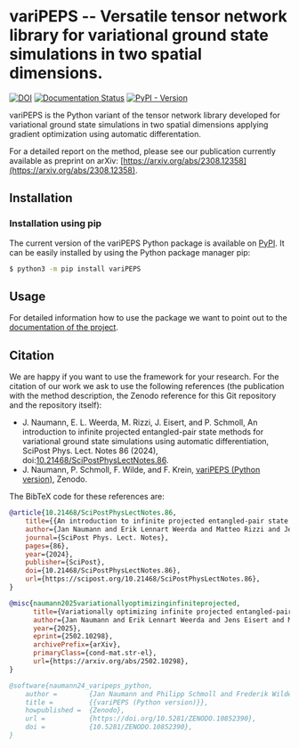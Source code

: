 
# variPEPS -- Versatile tensor network library for variational ground state simulations in two spatial dimensions.

[![DOI](https://zenodo.org/badge/773767511.svg)](https://zenodo.org/doi/10.5281/zenodo.10852390)
[![Documentation Status](https://readthedocs.org/projects/varipeps/badge/?version=latest)](https://varipeps.readthedocs.io/en/stable/?badge=latest)
[![PyPI - Version](https://img.shields.io/pypi/v/varipeps)](https://pypi.org/project/variPEPS/)

variPEPS is the Python variant of the tensor network library developed for
variational ground state simulations in two spatial dimensions applying gradient
optimization using automatic differentation.

For a detailed report on the method, please see our publication currently available as preprint on arXiv: [https://arxiv.org/abs/2308.12358](https://arxiv.org/abs/2308.12358).

## Installation
### Installation using pip
The current version of the variPEPS Python package is available on [PyPI](https://pypi.org/project/variPEPS/). It can be easily installed by using the Python package manager pip:
```bash
$ python3 -m pip install variPEPS
```

## Usage

For detailed information how to use the package we want to point out to the [documentation of the project](https://varipeps.readthedocs.io/en/stable).

## Citation

We are happy if you want to use the framework for your research. For the citation of our work we ask to use the following references (the publication with the method description, the Zenodo reference for this Git repository and the repository itself):
* J. Naumann, E. L. Weerda, M. Rizzi, J. Eisert, and P. Schmoll, An introduction to infinite projected entangled-pair state methods for variational ground state simulations using automatic differentiation, SciPost Phys. Lect. Notes 86 (2024), doi:[10.21468/SciPostPhysLectNotes.86](https://doi.org/10.21468/SciPostPhysLectNotes.86).
* J. Naumann, P. Schmoll, F. Wilde, and F. Krein, [variPEPS (Python version)](https://zenodo.org/doi/10.5281/zenodo.10852390), Zenodo.

The BibTeX code for these references are:
```bibtex
@article{10.21468/SciPostPhysLectNotes.86,
	title={{An introduction to infinite projected entangled-pair state methods for variational ground state simulations using automatic differentiation}},
	author={Jan Naumann and Erik Lennart Weerda and Matteo Rizzi and Jens Eisert and Philipp Schmoll},
	journal={SciPost Phys. Lect. Notes},
	pages={86},
	year={2024},
	publisher={SciPost},
	doi={10.21468/SciPostPhysLectNotes.86},
	url={https://scipost.org/10.21468/SciPostPhysLectNotes.86},
}

@misc{naumann2025variationallyoptimizinginfiniteprojected,
      title={Variationally optimizing infinite projected entangled-pair states at large bond dimensions: A split-CTMRG approach},
      author={Jan Naumann and Erik Lennart Weerda and Jens Eisert and Matteo Rizzi and Philipp Schmoll},
      year={2025},
      eprint={2502.10298},
      archivePrefix={arXiv},
      primaryClass={cond-mat.str-el},
      url={https://arxiv.org/abs/2502.10298},
}

@software{naumann24_varipeps_python,
    author =        {Jan Naumann and Philipp Schmoll and Frederik Wilde and Finn Krein},
    title =         {{variPEPS (Python version)}},
    howpublished =  {Zenodo},
    url =           {https://doi.org/10.5281/ZENODO.10852390},
    doi =           {10.5281/ZENODO.10852390},
}
```
